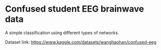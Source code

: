 # Confused student EEG brainwave data
A simple classification using different types of networks.

Dataset link: https://www.kaggle.com/datasets/wanghaohan/confused-eeg
